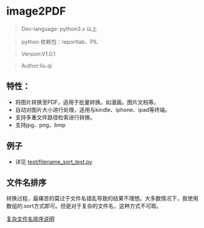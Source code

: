 # image2PDF

> Dev-language: python3.x 以上

> python 依赖包：reportlab、PIL

> Version:V1.0.1

> Author:liu.qi

## 特性：

* 将图片转换至PDF，适用于批量转换。如漫画。图片文档等。
* 自动对图片大小进行处理，适用与kindle、iphone、ipad等终端。
* 支持多重文件路径检索进行转换。
* 支持jpg、png、bmp

## 例子

* 详见 [test/filename_sort_test.py](https://github.com/liuqi0725/image2PDF/blob/master/test/filename_sort_test.py)


## 文件名排序

转换过程，最痛苦的莫过于文件名错乱导致的结果不理想。大多数情况下，我使用数组的.sort方式即可。但是对于复杂的文件名，这种方式不可取。

[复杂文件名排序说明](https://github.com/liuqi0725/image2PDF/wiki/%E6%96%87%E4%BB%B6%E5%90%8D%E6%8E%92%E5%BA%8F)


